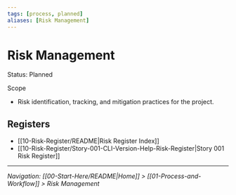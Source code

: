 ```yaml
---
tags: [process, planned]
aliases: [Risk Management]
---
```


# Risk Management

Status: Planned

Scope
- Risk identification, tracking, and mitigation practices for the project.

## Registers
- [[10-Risk-Register/README|Risk Register Index]]
- [[10-Risk-Register/Story-001-CLI-Version-Help-Risk-Register|Story 001 Risk Register]]

---
*Navigation: [[00-Start-Here/README|Home]] > [[01-Process-and-Workflow]] > Risk Management*
